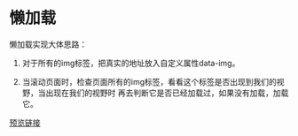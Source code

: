 # 懒加载
 
 懒加载实现大体思路：
 
 1. 对于所有的img标签，把真实的地址放入自定义属性data-img。
 
 2. 当滚动页面时，检查页面所有的img标签，看看这个标签是否出现到我们的视野，当出现在我们的视野时
        再去判断它是否已经加载过，如果没有加载，加载它。
       
[预览链接]()

